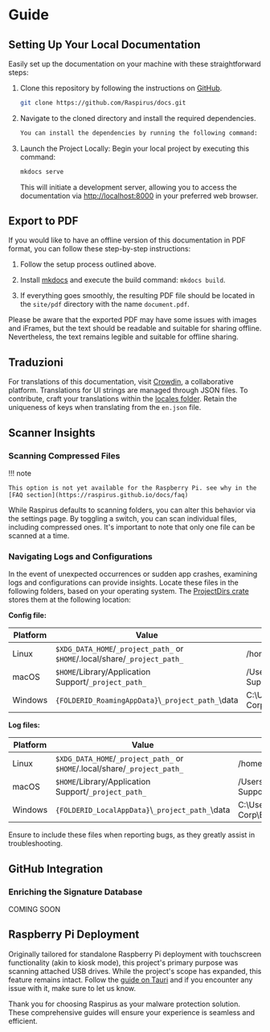 # Guide

## Setting Up Your Local Documentation

Easily set up the documentation on your machine with these straightforward steps:

1. Clone this repository by following the instructions on [GitHub](https://docs.github.com/en/repositories/creating-and-managing-repositories/cloning-a-repository).

   ```bash
   git clone https://github.com/Raspirus/docs.git
   ```

2. Navigate to the cloned directory and install the required dependencies.

   ```bash
   You can install the dependencies by running the following command: `pip install -r requirements.txt`.
   ```

3. Launch the Project Locally:
   Begin your local project by executing this command:

   ```bash
   mkdocs serve
   ```

   This will initiate a development server, allowing you to access the documentation via [http://localhost:8000](http://localhost:8000) in your preferred web browser.

## Export to PDF

If you would like to have an offline version of this documentation in PDF format, you can follow these step-by-step instructions:

1. Follow the setup process outlined above.

2. Install [mkdocs](https://www.mkdocs.org/user-guide/installation/) and execute the build command: `mkdocs build`.

3. If everything goes smoothly, the resulting PDF file should be located in the `site/pdf` directory with the name `document.pdf`.

Please be aware that the exported PDF may have some issues with images and iFrames, but the text should be readable and suitable for sharing offline. Nevertheless, the text remains legible and suitable for offline sharing.

## Traduzioni

For translations of this documentation, visit [Crowdin](https://crowdin.com/project/raspirus), a collaborative platform. Translations for UI strings are managed through JSON files. To contribute, craft your translations within the [locales folder](https://github.com/Raspirus/Raspirus/tree/main/public%2Flocales). Retain the uniqueness of keys when translating from the `en.json` file.

## Scanner Insights

### Scanning Compressed Files

!!! note

```
This option is not yet available for the Raspberry Pi. see why in the [FAQ section](https://raspirus.github.io/docs/faq)
```

While Raspirus defaults to scanning folders, you can alter this behavior via the settings page. By toggling a switch, you can scan individual files, including compressed ones. It's important to note that only one file can be scanned at a time.

### Navigating Logs and Configurations

In the event of unexpected occurrences or sudden app crashes, examining logs and configurations can provide insights. Locate these files in the following folders, based on your operating system. The [ProjectDirs crate](https://docs.rs/directories-next/latest/directories_next/struct.ProjectDirs.html) stores them at the following location:

**Config file:**

| Platform | Value                                                                      | Example                                                       |
| -------- | -------------------------------------------------------------------------- | ------------------------------------------------------------- |
| Linux    | `$XDG_DATA_HOME`/`_project_path_` or `$HOME`/.local/share/`_project_path_` | /home/alice/.local/share/barapp                               |
| macOS    | `$HOME`/Library/Application Support/`_project_path_`                       | /Users/Alice/Library/Application Support/com.Foo-Corp.Bar-App |
| Windows  | `{FOLDERID_RoamingAppData}`\\`_project_path_`\data                         | C:\Users\Alice\AppData\Roaming\Foo Corp\Bar App\data          |

**Log files:**

| Platform | Value                                                                      | Example                                                       |
| -------- | -------------------------------------------------------------------------- | ------------------------------------------------------------- |
| Linux    | `$XDG_DATA_HOME`/`_project_path_` or `$HOME`/.local/share/`_project_path_` | /home/alice/.local/share/barapp                               |
| macOS    | `$HOME`/Library/Application Support/`_project_path_`                       | /Users/Alice/Library/Application Support/com.Foo-Corp.Bar-App |
| Windows  | `{FOLDERID_LocalAppData}`\\`_project_path_`\data                           | C:\Users\Alice\AppData\Local\Foo Corp\Bar App\data            |

Ensure to include these files when reporting bugs, as they greatly assist in troubleshooting.

## GitHub Integration

### Enriching the Signature Database

COMING SOON

## Raspberry Pi Deployment

Originally tailored for standalone Raspberry Pi deployment with touchscreen functionality (akin to kiosk mode), this project's primary purpose was scanning attached USB drives. While the project's scope has expanded, this feature remains intact. Follow the [guide on Tauri](https://tauri.app/v1/guides/building/linux#manual-compilation) and if you encounter any issue with it, make sure to let us know.

Thank you for choosing Raspirus as your malware protection solution. These comprehensive guides will ensure your experience is seamless and efficient.

